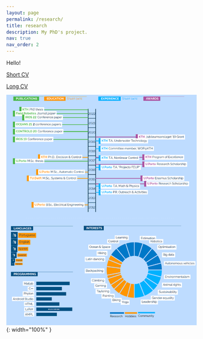```yaml
---
layout: page
permalink: /research/
title: research
description: My PhD's project.
nav: true
nav_order: 2
---
```


Hello!

[Short CV](/assets/pdf/Joana_CV.pdf) 

[Long CV](/assets/pdf/Long_CV.pdf)

![timeline](/assets/img/Timeline.png){: width="100%" }